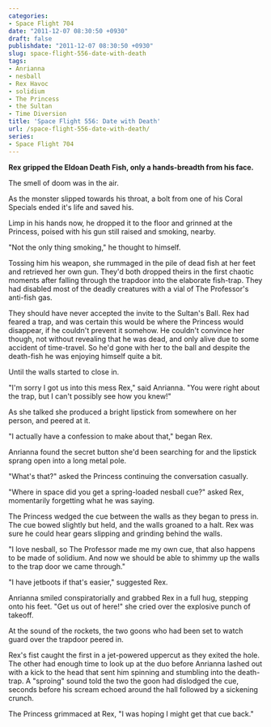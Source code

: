 ```yaml
---
categories:
- Space Flight 704
date: "2011-12-07 08:30:50 +0930"
draft: false
publishdate: "2011-12-07 08:30:50 +0930"
slug: space-flight-556-date-with-death
tags:
- Anrianna
- nesball
- Rex Havoc
- solidium
- The Princess
- the Sultan
- Time Diversion
title: 'Space Flight 556: Date with Death'
url: /space-flight-556-date-with-death/
series:
- Space Flight 704
---
```

**Rex gripped the Eldoan Death Fish, only a hands-breadth from his face.**

The smell of doom was in the air.

As the monster slipped towards his throat, a bolt from one of his Coral Specials ended it's life and saved his.

Limp in his hands now, he dropped it to the floor and grinned at the Princess, poised with his gun still raised and smoking, nearby.

"Not the only thing smoking," he thought to himself.

Tossing him his weapon, she rummaged in the pile of dead fish at her feet and retrieved her own gun. They'd both dropped theirs in the first chaotic moments after falling through the trapdoor into the elaborate fish-trap. They had disabled most of the deadly creatures with a vial of The Professor's anti-fish gas.

They should have never accepted the invite to the Sultan's Ball. Rex had feared a trap, and was certain this would be where the Princess would disappear, if he couldn't prevent it somehow. He couldn't convince her though, not without revealing that he was dead, and only alive due to some accident of time-travel. So he'd gone with her to the ball and despite the death-fish he was enjoying himself quite a bit.

Until the walls started to close in.

"I'm sorry I got us into this mess Rex," said Anrianna. "You were right about the trap, but I can't possibly see how you knew!"

As she talked she produced a bright lipstick from somewhere on her person, and peered at it.

"I actually have a confession to make about that," began Rex.

Anrianna found the secret button she'd been searching for and the lipstick sprang open into a long metal pole.

"What's that?" asked the Princess continuing the conversation casually.

"Where in space did you get a spring-loaded nesball cue?" asked Rex, momentarily forgetting what he was saying.

The Princess wedged the cue between the walls as they began to press in. The cue bowed slightly but held, and the walls groaned to a halt. Rex was sure he could hear gears slipping and grinding behind the walls.

"I love nesball, so The Professor made me my own cue, that also happens to be made of solidium. And now we should be able to shimmy up the walls to the trap door we came through."

"I have jetboots if that's easier," suggested Rex.

Anrianna smiled conspiratorially and grabbed Rex in a full hug, stepping onto his feet. "Get us out of here!" she cried over the explosive punch of takeoff.

At the sound of the rockets, the two goons who had been set to watch guard over the trapdoor peered in.

Rex's fist caught the first in a jet-powered uppercut as they exited the hole. The other had enough time to look up at the duo before Anrianna lashed out with a kick to the head that sent him spinning and stumbling into the death-trap. A "sproing" sound told the two the goon had dislodged the cue, seconds before his scream echoed around the hall followed by a sickening crunch.

The Princess grimmaced at Rex, "I was hoping I might get that cue back."
